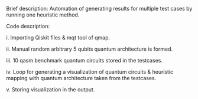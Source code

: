 Brief description: Automation of generating results for multiple test cases by running one heuristic method.

Code description: 
 
 i. Importing Qiskit files & mqt tool of qmap.
 
 ii. Manual random arbitrary 5 qubits quantum architecture is formed.
 
 iii. 10 qasm benchmark quantum circuits stored in the testcases.

 iv. Loop for generating a visualization of quantum circuits & heuristic mapping with quantum architecture taken from the testcases.

 v. Storing visualization in the output.
